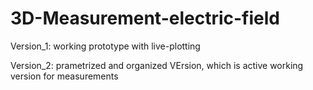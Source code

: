 # 3D-Measurement-electric-field

Version_1: working prototype with live-plotting

Version_2: prametrized and organized VErsion, which is active working version for measurements